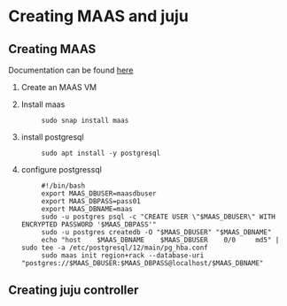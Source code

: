 # Creating MAAS and juju

## Creating MAAS

Documentation can be found [here](https://maas.io/docs/snap/3.1/ui/maas-installation)

1. Create an MAAS VM
2. Install maas
            
            sudo snap install maas
            
4. install postgresql

            sudo apt install -y postgresql
            
6. configure postgressql

            #!/bin/bash
            export MAAS_DBUSER=maasdbuser
            export MAAS_DBPASS=pass01
            export MAAS_DBNAME=maas
            sudo -u postgres psql -c "CREATE USER \"$MAAS_DBUSER\" WITH ENCRYPTED PASSWORD '$MAAS_DBPASS'"
            sudo -u postgres createdb -O "$MAAS_DBUSER" "$MAAS_DBNAME"
            echo "host    $MAAS_DBNAME    $MAAS_DBUSER    0/0     md5" | sudo tee -a /etc/postgresql/12/main/pg_hba.conf
            sudo maas init region+rack --database-uri "postgres://$MAAS_DBUSER:$MAAS_DBPASS@localhost/$MAAS_DBNAME"


## Creating juju controller
